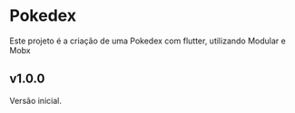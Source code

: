 # Pokedex

Este projeto é a criação de uma Pokedex com flutter, utilizando Modular e Mobx

## v1.0.0

Versão inicial.